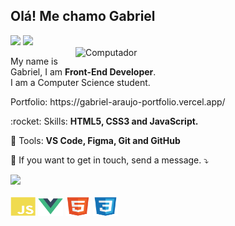 ## Olá! Me chamo Gabriel
<div>
  <a href="https://github.com/gabriell-ferreira"></a>
  <img height="180em" src="https://github-readme-stats.vercel.app/api?username=gabriell-ferreira&show_icons=true&theme=tokyonight&include_all_commits=true&count_private=true"/>
  <img height="180em" src="https://github-readme-stats.vercel.app/api/top-langs/?username=gabriell-ferreira&layout=compact&langs_count=16&theme=tokyonight"/>
</div>

<img src="https://ik.imagekit.io/xc7bzbnt53/undraw_programming_2svr_t6mrq6pCXh.svg" min-width="400px" max-width="400px" width="400px" align="right" alt="Computador">

<p align="left"> 
  My name is Gabriel, I am <strong>Front-End Developer</strong>.<br>
  I am a Computer Science student.
</p>

<p align="left">
  Portfolio: https://gabriel-araujo-portfolio.vercel.app/
</p>

<p align="left">
  :rocket: Skills: <strong>HTML5, CSS3 and JavaScript.</strong>
</p>

<p align="left">
  💼 Tools: <strong>VS Code, Figma, Git and GitHub</strong>
</p>

<p align="left">
  💌 If you want to get in touch, send a message. ⤵️
</p>

<div> 
  <a href="https://www.linkedin.com/in/gabriel-ferreira-7a92241a3" target="_blank">
    <img src="https://img.shields.io/badge/-LinkedIn-%230077B5?style=for-the-badge&logo=linkedin&logoColor=white" target="_blank">
  </a> 
</div>

<div style="display: inline_block"><br>
  <img align="center" alt="Gabriel-Js" height="30" width="40" src="https://raw.githubusercontent.com/devicons/devicon/master/icons/javascript/javascript-plain.svg">
  <img align="center" alt="Gabriel-Vue" height="30" width="40" src="https://raw.githubusercontent.com/devicons/devicon/master/icons/vuejs/vuejs-original.svg">
  <!-- <img align="center" alt="Gabriel-React" height="30" width="40" src="https://raw.githubusercontent.com/devicons/devicon/master/icons/react/react-original.svg"> -->
  <img align="center" alt="Gabriel-HTML" height="30" width="40" src="https://raw.githubusercontent.com/devicons/devicon/master/icons/html5/html5-original.svg">
  <img align="center" alt="Gabriel-CSS" height="30" width="40" src="https://raw.githubusercontent.com/devicons/devicon/master/icons/css3/css3-original.svg">
  <!-- <img align="center" alt="Gabriel-Python" height="30" width="40" src="https://raw.githubusercontent.com/devicons/devicon/master/icons/python/python-original.svg"> -->
</div>
  
  ##
 




